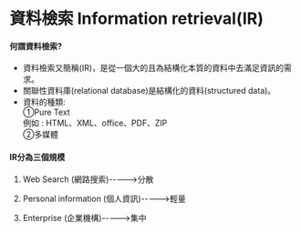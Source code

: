# 資料檢索 Information retrieval\(IR\)

#### 何謂資料檢索?

* 資料檢索又簡稱\(IR\)，是從一個大的且為結構化本質的資料中去滿足資訊的需求。
* 關聯性資料庫\(relational database\)是結構化的資料\(structured data\)。
* 資料的種類:  
  ①Pure Text<br/>例如 : HTML、XML、office、PDF、ZIP  
  ②多媒體

#### IR分為三個規模

1. Web Search \(網路搜索\)-----&gt;分散

2. Personal information \(個人資訊\)-----&gt;輕量

3. Enterprise \(企業機構\)-----&gt;集中  



